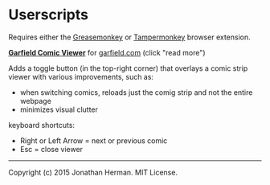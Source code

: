 # Userscripts

Requires either the [Greasemonkey](http://www.greasespot.net) or [Tampermonkey](http://tampermonkey.net) browser extension.


**[Garfield Comic Viewer](https://raw.githubusercontent.com/jdh11235/userscripts/master/GarfieldComicViewer.user.js)** for [garfield.com](http://garfield.com) (click "read more")

Adds a toggle button (in the top-right corner) that overlays a comic strip viewer with various improvements, such as:

- when switching comics, reloads just the comig strip and not the entire webpage
- minimizes visual clutter

keyboard shortcuts:

- Right or Left Arrow = next or previous comic
- Esc = close viewer


___

Copyright (c) 2015 Jonathan Herman. MIT License.
